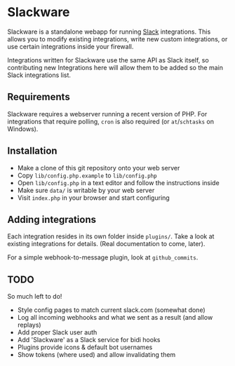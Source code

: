 Slackware
=========

Slackware is a standalone webapp for running [Slack](https://slack.com) integrations.
This allows you to modify existing integrations, write new custom integrations, or use 
certain integrations inside your firewall.

Integrations written for Slackware use the same API as Slack itself, so contributing
new Integrations here will allow them to be added so the main Slack integrations list.


## Requirements

Slackware requires a webserver running a recent version of PHP. For integrations that
require polling, `cron` is also required (or `at`/`schtasks` on Windows).


## Installation

* Make a clone of this git repository onto your web server
* Copy `lib/config.php.example` to `lib/config.php`
* Open `lib/config.php` in a text editor and follow the instructions inside
* Make sure `data/` is writable by your web server
* Visit `index.php` in your browser and start configuring


## Adding integrations

Each integration resides in its own folder inside `plugins/`. Take a look at existing
integrations for details. (Real documentation to come, later).

For a simple webhook-to-message plugin, look at `github_commits`.


## TODO

So much left to do!

* Style config pages to match current slack.com (somewhat done)
* Log all incoming webhooks and what we sent as a result (and allow replays)
* Add proper Slack user auth
* Add 'Slackware' as a Slack service for bidi hooks
* Plugins provide icons & default bot usernames
* Show tokens (where used) and allow invalidating them
